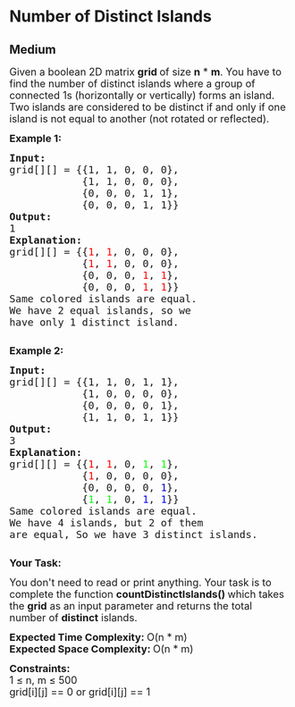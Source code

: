 # Number of Distinct Islands
## Medium
<div class="problems_problem_content__Xm_eO"><p><span style="font-size:18px">Given a boolean 2D matrix <strong>grid&nbsp;</strong>of size <strong>n</strong> * <strong>m</strong>. You have to find the number of distinct islands where a group of connected 1s (horizontally or vertically) forms an island. Two islands are considered to be distinct if and only if one island is not equal to another (not rotated or reflected).</span></p>

<p><strong><span style="font-size:18px">Example 1:</span></strong></p>

<pre><span style="font-size:18px"><strong>Input:</strong></span>
<span style="font-size:18px">grid[][] = {{1, 1, 0, 0, 0},
            {1, 1, 0, 0, 0},
            {0, 0, 0, 1, 1},
            {0, 0, 0, 1, 1}}</span>
<span style="font-size:18px"><strong>Output:</strong></span>
<span style="font-size:18px">1</span>
<span style="font-size:18px"><strong>Explanation:</strong></span>
<span style="font-size:18px">grid[][] = {{<span style="color: rgb(255, 0, 0); --darkreader-inline-color:#e61717;" data-darkreader-inline-color="">1</span>, <span style="color: rgb(255, 0, 0); --darkreader-inline-color:#e61717;" data-darkreader-inline-color="">1</span>, 0, 0, 0}, 
&nbsp;           {<span style="color: rgb(255, 0, 0); --darkreader-inline-color:#e61717;" data-darkreader-inline-color="">1</span>, <span style="color: rgb(255, 0, 0); --darkreader-inline-color:#e61717;" data-darkreader-inline-color="">1</span>, 0, 0, 0}, 
&nbsp;           {0, 0, 0, <span style="color: rgb(255, 0, 0); --darkreader-inline-color:#e61717;" data-darkreader-inline-color="">1</span>, <span style="color: rgb(255, 0, 0); --darkreader-inline-color:#e61717;" data-darkreader-inline-color="">1</span>}, 
&nbsp;           {0, 0, 0, <span style="color: rgb(255, 0, 0); --darkreader-inline-color:#e61717;" data-darkreader-inline-color="">1</span>, <span style="color: rgb(255, 0, 0); --darkreader-inline-color:#e61717;" data-darkreader-inline-color="">1</span>}}
Same colored islands are equal.
We have 2 equal islands, so we 
have only 1 distinct island.</span>

</pre>

<p><strong><span style="font-size:18px">Example 2:</span></strong></p>

<pre><span style="font-size:18px"><strong>Input:</strong></span>
<span style="font-size:18px">grid[][] = {{1, 1, 0, 1, 1},
&nbsp;           {1, 0, 0, 0, 0},
&nbsp;           {0, 0, 0, 0, 1},
&nbsp;           {1, 1, 0, 1, 1}}</span>
<span style="font-size:18px"><strong>Output:</strong></span>
<span style="font-size:18px">3</span>
<span style="font-size:18px"><strong>Explanation:
</strong>grid[][] = {{<span style="color: rgb(255, 0, 0); --darkreader-inline-color:#e61717;" data-darkreader-inline-color="">1</span>, <span style="color: rgb(255, 0, 0); --darkreader-inline-color:#e61717;" data-darkreader-inline-color="">1</span>, 0, <span style="color: rgb(0, 255, 0); --darkreader-inline-color:#17e617;" data-darkreader-inline-color="">1</span>, <span style="color: rgb(0, 255, 0); --darkreader-inline-color:#17e617;" data-darkreader-inline-color="">1</span>}, 
&nbsp;           {<span style="color: rgb(255, 0, 0); --darkreader-inline-color:#e61717;" data-darkreader-inline-color="">1</span>, 0, 0, 0, 0}, 
&nbsp;           {0, 0, 0, 0, <span style="color: rgb(0, 0, 205); --darkreader-inline-color:#4982e6;" data-darkreader-inline-color="">1</span>}, 
&nbsp;           {<span style="color: rgb(0, 255, 0); --darkreader-inline-color:#17e617;" data-darkreader-inline-color="">1</span>, <span style="color: rgb(0, 255, 0); --darkreader-inline-color:#17e617;" data-darkreader-inline-color="">1</span>, 0, <span style="color: rgb(0, 0, 255); --darkreader-inline-color:#2e71e6;" data-darkreader-inline-color="">1</span>, <span style="color: rgb(0, 0, 255); --darkreader-inline-color:#2e71e6;" data-darkreader-inline-color="">1</span>}}</span>
<span style="font-size:18px">Same colored islands are equal.
We have 4 islands, but 2 of them
are equal, So we have 3 distinct islands.</span>

</pre>

<p><span style="font-size:18px"><strong>Your Task:</strong></span></p>

<p><span style="font-size:18px">You don't need to read or print anything. Your task is to complete the function <strong>countDistinctIslands()&nbsp;</strong>which takes the <strong>grid</strong> as an input parameter and returns the total number of <strong>distinct</strong> islands.</span></p>

<p><span style="font-size:18px"><strong>Expected Time Complexity:&nbsp;</strong>O(n * m)<br>
<strong>Expected Space Complexity:&nbsp;</strong>O(n * m)</span></p>

<p><span style="font-size:18px"><strong>Constraints:</strong><br>
1 ≤ n, m ≤ 500<br>
grid[i][j] == 0 or grid[i][j] == 1</span></p>

<ul>
</ul>
</div>